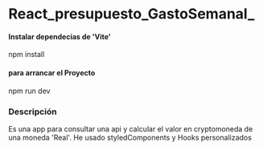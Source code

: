 # React_presupuesto_GastoSemanal_


<h4>Instalar dependecias de 'Vite'</h4>
<p>npm install</p>

<h4>para arrancar el Proyecto</h4>
<p>npm run dev</p>



<h3>Descripción</h3>
<p>Es una app para consultar una api y calcular el valor en cryptomoneda de una moneda 'Real'. He usado styledComponents y Hooks personalizados
</p>
